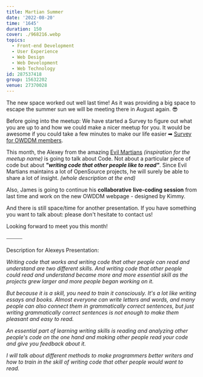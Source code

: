 ```yaml
---
title: Martian Summer
date: '2022-08-20'
time: '1645'
duration: 150
cover: ./968216.webp
topics:
  - Front-end Development
  - User Experience
  - Web Design
  - Web Development
  - Web Technology
id: 287537418
group: 15632202
venue: 27370028
---
```


The new space worked out well last time! As it was providing a big space to escape the summer sun we will be meeting there in August again. 😎

Before going into the meetup: We have started a Survey to figure out what you are up to and how we could make a nicer meetup for you. It would be awesome if you could take a few minutes to make our life easier ➡︎ [Survey for OWDDM members](https://docs.google.com/forms/d/e/1FAIpQLSfzo6DecghqIfir5O-2eiuQXPf81j97XcOCVEr6eJgUSEGeMw/viewform).

This month, the Alexey from the amazing [Evil Martians](https://evilmartians.com/) *(inspiration for the meetup name)* is going to talk about Code. Not about a particular piece of code but about ***"writing code that other people like to read"***. Since Evil Martians maintains a lot of OpenSource projects, he will surely be able to share a lot of insight. *(whole description at the end)*

Also, James is going to continue his **collaborative** **live-coding session** from last time and work on the new OWDDM webpage - designed by Kimmy.

And there is still space/time for another presentation. If you have something you want to talk about: please don't hesitate to contact us!

Looking forward to meet you this month!

⎯⎯⎯⎯⎯⎯

Description for Alexeys Presentation:

*Writing code that works and writing code that other people can read and understand are two different skills. And writing code that other people could read and understand became more and more essential skill as the projects grew larger and more people began working on it.*

*But because it is a skill, you need to train it consciously. It's a lot like writing essays and books. Almost everyone can write letters and words, and many people can also connect them in grammatically correct sentences, but just writing grammatically correct sentences is not enough to make them pleasant and easy to read.*

*An essential part of learning writing skills is reading and analyzing other people's code on the one hand and making other people read your code and give you feedback about it.*

*I will talk about different methods to make programmers better writers and how to train in the skill of writing code that other people would want to read.*

